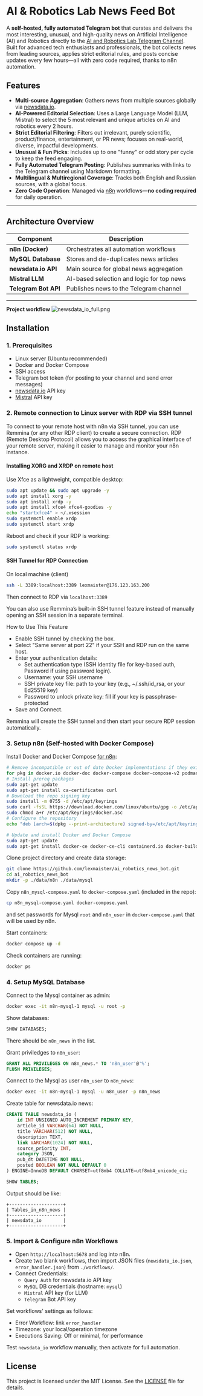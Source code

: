 # AI & Robotics Lab News Feed Bot

A **self-hosted, fully automated Telegram bot** that curates and delivers the most interesting, unusual, and high-quality news on Artificial Intelligence (AI) and Robotics directly to the [AI and Robotics Lab Telegram Channel](https://t.me/robotics_ai_news). Built for advanced tech enthusiasts and professionals, the bot collects news from leading sources, applies strict editorial rules, and posts concise updates every few hours—all with zero code required, thanks to n8n automation.

## Features
- **Multi-source Aggregation**: Gathers news from multiple sources globally via [newsdata.io](https://newsdata.io/).
- **AI-Powered Editorial Selection**: Uses a Large Language Model (LLM, Mistral) to select the 5 most relevant and unique articles on AI and robotics every 2 hours.
- **Strict Editorial Filtering**: Filters out irrelevant, purely scientific, product/finance, entertainment, or PR news; focuses on real-world, diverse, impactful developments.
- **Unusual & Fun Picks**: Includes up to one "funny" or odd story per cycle to keep the feed engaging.
- **Fully Automated Telegram Posting**: Publishes summaries with links to the Telegram channel using Markdown formatting.
- **Multilingual & Multiregional Coverage**: Tracks both English and Russian sources, with a global focus.
- **Zero Code Operation**: Managed via [n8n](https://n8n.io/) workflows—**no coding required** for daily operation.
---
## Architecture Overview
| Component             | Description                                   |
|-----------------------|-----------------------------------------------|
| **n8n (Docker)**      | Orchestrates all automation workflows         |
| **MySQL Database**    | Stores and de-duplicates news articles        |
| **newsdata.io API**   | Main source for global news aggregation       |
| **Mistral LLM**       | AI-based selection and logic for top news     |
| **Telegram Bot API**  | Publishes news to the Telegram channel        |
---

**Project workflow**
![newsdata_io_full.png](./docs/newsdata_io_full.png)

## Installation
### 1. Prerequisites
- Linux server (Ubuntu recommended)
- Docker and Docker Compose
- SSH access
- Telegram bot token (for posting to your channel and send error messages)
- [newsdata.io](https://newsdata.io/) API key
- [Mistral](https://mistral.ai/) API key

### 2. Remote connection to Linux server with RDP via SSH tunnel

To connect to your remote host with n8n via SSH tunnel, you can use Remmina (or any other RDP client) to create a secure connection. RDP (Remote Desktop Protocol) allows you to access the graphical interface of your remote server, making it easier to manage and monitor your n8n instance.

#### Installing XORG and XRDP on remote host

Use Xfce as a lightweight, compatible desktop:
```sh
sudo apt update && sudo apt upgrade -y
sudo apt install xorg -y
sudo apt install xrdp -y
sudo apt install xfce4 xfce4-goodies -y
echo "startxfce4" > ~/.xsession
sudo systemctl enable xrdp
sudo systemctl start xrdp
```

Reboot and check if your RDP is working:
```sh
sudo systemctl status xrdp
```

#### SSH Tunnel for RDP Connection

On local machine (client)
```sh
ssh -L 3389:localhost:3389 lexmaister@176.123.163.200
```

Then connect to RDP via `localhost:3389`

You can also use Remmina’s built-in SSH tunnel feature instead of manually opening an SSH session in a separate terminal.

How to Use This Feature
* Enable SSH tunnel by checking the box.
* Select "Same server at port 22" if your SSH and RDP run on the same host.
* Enter your authentication details:
  * Set authentication type (SSH identity file for key-based auth, Password if using password login).
  * Username: your SSH username
  * SSH private key file: path to your key (e.g., ~/.ssh/id_rsa, or your Ed25519 key)
  * Password to unlock private key: fill if your key is passphrase-protected
* Save and Connect.

Remmina will create the SSH tunnel and then start your secure RDP session automatically.

### 3. Setup n8n (Self-hosted with Docker Compose)
Install Docker and Docker Compose [for n8n](https://docs.n8n.io/hosting/installation/server-setups/docker-compose/#1-install-docker-and-docker-compose):
```sh
# Remove incompatible or out of date Docker implementations if they exist
for pkg in docker.io docker-doc docker-compose docker-compose-v2 podman-docker containerd runc; do sudo apt-get remove $pkg; done
# Install prereq packages
sudo apt-get update
sudo apt-get install ca-certificates curl
# Download the repo signing key
sudo install -m 0755 -d /etc/apt/keyrings
sudo curl -fsSL https://download.docker.com/linux/ubuntu/gpg -o /etc/apt/keyrings/docker.asc
sudo chmod a+r /etc/apt/keyrings/docker.asc
# Configure the repository
echo "deb [arch=$(dpkg --print-architecture) signed-by=/etc/apt/keyrings/docker.asc] https://download.docker.com/linux/ubuntu $(. /etc/os-release && echo "${UBUNTU_CODENAME:-$VERSION_CODENAME}") stable" | sudo tee /etc/apt/sources.list.d/docker.list > /dev/null

# Update and install Docker and Docker Compose
sudo apt-get update
sudo apt-get install docker-ce docker-ce-cli containerd.io docker-buildx-plugin docker-compose-plugin
```

Clone project directory and create data storage:
```sh
git clone https://github.com/lexmaister/ai_robotics_news_bot.git
cd ai_robotics_news_bot
mkdir -p ./data/n8n ./data/mysql
```

Copy `n8n_mysql-compose.yaml` to `docker-compose.yaml` (included in the repo):
```sh
cp n8n_mysql-compose.yaml docker-compose.yaml
```
and set passwords for Mysql `root` and `n8n_user` in `docker-compose.yaml` that will be used by n8n.

Start containers:
```sh
docker compose up -d
```

Check containers are running:
```sh
docker ps
```

### 4. Setup MySQL Database

Connect to the Mysql container as admin:
```sh
docker exec -it n8n-mysql-1 mysql -u root -p
```

Show databases:
```sql
SHOW DATABASES; 
```

There should be `n8n_news` in the list.

Grant priviledges to `n8n_user`:
```sql
GRANT ALL PRIVILEGES ON n8n_news.* TO 'n8n_user'@'%';
FLUSH PRIVILEGES;
```

Connect to the Mysql as user `n8n_user` to `n8n_news`:
```sh
docker exec -it n8n-mysql-1 mysql -u n8n_user -p n8n_news
```

Create table for newsdata.io news:
```sql
CREATE TABLE newsdata_io (
    id INT UNSIGNED AUTO_INCREMENT PRIMARY KEY,
    article_id VARCHAR(64) NOT NULL,
    title VARCHAR(512) NOT NULL,
    description TEXT,
    link VARCHAR(1024) NOT NULL,
    source_priority INT,
    category JSON,
    pub_dt DATETIME NOT NULL,
    posted BOOLEAN NOT NULL DEFAULT 0
) ENGINE=InnoDB DEFAULT CHARSET=utf8mb4 COLLATE=utf8mb4_unicode_ci;

SHOW TABLES;
```

Output should be like:
```
+--------------------+
| Tables_in_n8n_news |
+--------------------+
| newsdata_io        |
+--------------------+
```

### 5. Import & Configure n8n Workflows

* Open `http://localhost:5678` and log into n8n.
* Create two blank workflows, then import JSON files (`newsdata_io.json`, `error_handler.json`) from `./workflows/`.
* Connect Credentials:
  * `Query Auth` for newsdata.io API key
  * `MySQL` DB credentials (hostname: `mysql`)
  * `Mistral` API key (for LLM)
  * `Telegram` Bot API key

Set workflows' settings as follows:
* Error Workflow: link `error_handler`
* Timezone: your local/operation timezone
* Executions Saving: Off or minimal, for performance

Test `newsdata_io` workflow manually, then activate for full automation.

## License
This project is licensed under the MIT License. See the [LICENSE](./LICENSE) file for details.











<!-- ## Import and run workflows

Main workflow: `newsdata_io.json`.
Error workflow: `error_handler.json`

Create blank workflows, import files, then rename your workflows and setup their settings:
* `error_handler`:
  * Error Workflow - `error_handler`
  * Timezone
* `newsdata_io`:
  * Error Workflow - `error_handler`
  * Timezone
  * Executions saving

Create (use existing) credentials:
* `error_handler`
  * error chat API code
* `newsdata_io`:
  * `Query Auth` for newsdata.io, use name = `apikey`
  * `n8n_news` database (from compose file) - use host = `mysql`
  * `Mistral API` key

Test workflow `newsdata_io` manually, then activate both workflows. -->